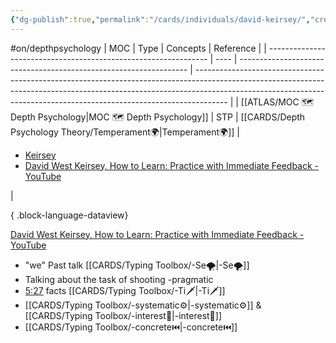 ```yaml
---
{"dg-publish":true,"permalink":"/cards/individuals/david-keirsey/","created":"2023-04-07T11:40:14.962+02:00","updated":"2023-04-28T18:53:19.933+02:00"}
---
```


#on/depthpsychology 
| MOC                                                             | Type | Concepts                                                          | Reference                                                                                                                                                                                                                                          |
| --------------------------------------------------------------- | ---- | ----------------------------------------------------------------- | -------------------------------------------------------------------------------------------------------------------------------------------------------------------------------------------------------------------------------------------------- |
| [[ATLAS/MOC 🗺️ Depth Psychology\|MOC 🗺️ Depth Psychology]] | STP  | [[CARDS/Depth Psychology Theory/Temperament🌍\|Temperament🌍]] | <ul><li>[Keirsey](https://keirsey.com/temperament-overview/)</li><li>[David West Keirsey, How to Learn: Practice with Immediate Feedback - YouTube](https://www.youtube.com/watch?v=5rmaCTaSNqM&list=PLyeRkAWZDJZsWrueU5rPPIsAURrZ47t-j)</li></ul> |

{ .block-language-dataview}


[David West Keirsey, How to Learn: Practice with Immediate Feedback - YouTube](https://www.youtube.com/watch?v=5rmaCTaSNqM&list=PLyeRkAWZDJZsWrueU5rPPIsAURrZ47t-j)
- "we" Past talk [[CARDS/Typing Toolbox/-Se🌪️\|-Se🌪️]] 
- Talking about the task of shooting -pragmatic 
- [5:27](https://www.youtube.com/watch?v=5rmaCTaSNqM&t=327s) facts [[CARDS/Typing Toolbox/-Ti🗡️\|-Ti🗡️]]
- [[CARDS/Typing Toolbox/-systematic⚙️\|-systematic⚙️]] & [[CARDS/Typing Toolbox/-interest👀\|-interest👀]] 
- [[CARDS/Typing Toolbox/-concrete⏮️\|-concrete⏮️]]
